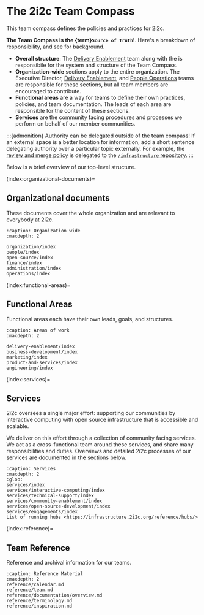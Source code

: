 # The 2i2c Team Compass

This team compass defines the policies and practices for 2i2c.

**The Team Compass is the {term}`Source of Truth`!**. Here's a breakdown of responsibility, and see [](./operations/team-compass.md) for background.

- **Overall structure**: The [Delivery Enablement](#delivery-enablement) team along with the [](./organization/role/executive-director.md) is responsibile for the system and structure of the Team Compass.
- **Organization-wide** sections apply to the entire organization. The Executive Director, [Delivery Enablement](#delivery-enablement), and [People Operations](#people-operations) teams are responsible for these sections, but all team members are encouraged to contribute.
- **Functional areas** are a way for teams to define their own practices, policies, and team documentation. The leads of each area are responsible for the content of these sections.
- **Services** are the community facing procedures and processes we perform on behalf of our member communities.

:::{admonition} Authority can be delegated outside of the team compass!
If an external space is a better location for information, add a short sentence delegating authority over a particular topic externally. For example, the [review and merge policy](#development:merge-policy) is delegated to the [`/infrastructure` repository](https://github.com/2i2c-org/infrastructure).
:::

Below is a brief overview of our top-level structure.

(index:organizational-documents)=

## Organizational documents

These documents cover the whole organization and are relevant to everybody at 2i2c.

```{toctree}
:caption: Organization wide
:maxdepth: 2

organization/index
people/index
open-source/index
finance/index
administration/index
operations/index
```

(index:functional-areas)=

## Functional Areas

Functional areas each have their own leads, goals, and structures.

```{toctree}
:caption: Areas of work
:maxdepth: 2

delivery-enablement/index
business-development/index
marketing/index
product-and-services/index
engineering/index
```

(index:services)=

## Services

2i2c oversees a single major effort: supporting our communities by interactive computing with open source infrastructure that is accessible and scalable.

We deliver on this effort through a collection of community facing services.  
We act as a cross-functional team around these services, and share many responsibilities and duties.
Overviews and detailed 2i2c processes of our services are documented in the sections below.

```{toctree}
:caption: Services
:maxdepth: 2
:glob:
services/index
services/interactive-computing/index
services/technical-support/index
services/community-enablement/index
services/open-source-development/index
services/engagements/index
List of running hubs <https://infrastructure.2i2c.org/reference/hubs/>
```

(index:reference)=

## Team Reference

Reference and archival information for our teams.

```{toctree}
:caption: Reference Material
:maxdepth: 2
reference/calendar.md
reference/team.md
reference/documentation/overview.md
reference/terminology.md
reference/inspiration.md
```
